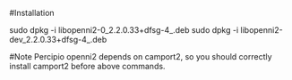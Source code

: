 #Installation

sudo dpkg -i libopenni2-0_2.2.0.33+dfsg-4_<ARCH>.deb
sudo dpkg -i libopenni2-dev_2.2.0.33+dfsg-4_<ARCH>.deb


#Note
Percipio openni2 depends on camport2, so you should correctly install camport2 before above commands.


